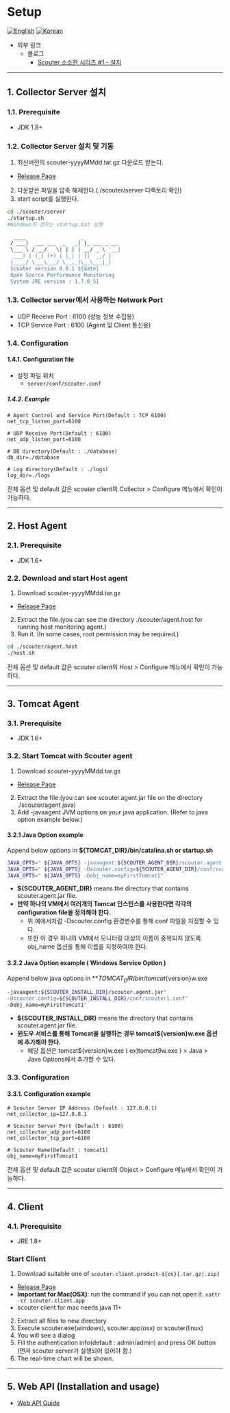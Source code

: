 # Setup
[![English](https://img.shields.io/badge/language-English-orange.svg)](Setup.md) [![Korean](https://img.shields.io/badge/language-Korean-blue.svg)](Setup_kr.md)

- 외부 링크
  - 블로그
    - [Scouter 소소한 시리즈 #1 - 설치](http://gunsdevlog.blogspot.kr/2017/07/scouter-apm-1.html)

***

## 1. Collector Server 설치

### 1.1. Prerequisite
* JDK 1.8+

### 1.2. Collector Server 설치 및 기동
1. 최신버전의 scouter-yyyyMMdd.tar.gz 다운로드 받는다.
 - [Release Page](https://github.com/scouter-project/scouter/releases)
2. 다운받은 파일을 압축 해제한다.(./scouter/server 디렉토리 확인)
3. start script를 실행한다.
```bash
cd ./scouter/server
./startup.sh
#Windows의 경우는 startup.bat 실행
```
```bash
  ____                  _
 / ___|  ___ ___  _   _| |_ ___ _ __
 \___ \ / __/   \| | | | __/ _ \ '__|
  ___) | (_| (+) | |_| | ||  __/ |
 |____/ \___\___/ \__,_|\__\___|_|
 Scouter version 0.0.1 ${date}
 Open Source Performance Monitoring
 System JRE version : 1.7.0_51
```

### 1.3. Collector server에서 사용하는 Network Port
* UDP Receive Port : 6100 (성능 정보 수집용)
* TCP Service Port : 6100 (Agent 및 Client 통신용)

### 1.4. Configuration

#### 1.4.1. Configuration file
 * 설정 파일 위치
   * `server/conf/scouter.conf`

##### 1.4.2. Example

```properties
# Agent Control and Service Port(Default : TCP 6100)
net_tcp_listen_port=6100

# UDP Receive Port(Default : 6100)
net_udp_listen_port=6100

# DB directory(Default : ./database)
db_dir=./database

# Log directory(Default : ./logs)
log_dir=./logs
```
전체 옵션 및 default 값은 scouter client의 Collector > Configure 메뉴에서 확인이 가능하다.
***

## 2. Host Agent
### 2.1. Prerequisite
* JDK 1.6+

### 2.2. Download and start Host agent
1. Download scouter-yyyyMMdd.tar.gz 
 - [Release Page](https://github.com/scouter-project/scouter/releases)
2. Extract the file.(you can see the directory ./scouter/agent.host for running host monitoring agent.)
3. Run it. (In some cases, root permission may be required.)

```bash
cd ./scouter/agent.host
./host.sh
```
전체 옵션 및 default 값은 scouter client의 Host > Configure 메뉴에서 확인이 가능하다.

***

## 3. Tomcat Agent
### 3.1. Prerequisite
* JDK 1.6+

### 3.2. Start Tomcat with Scouter agent
1. Download scouter-yyyyMMdd.tar.gz 
 - [Release Page](https://github.com/scouter-project/scouter/releases)
2. Extract the file.(you can see scouter.agent.jar file on the directory ./scouter/agent.java)
3. Add -javaagent JVM options on your java application.
  (Refer to java option example below.)

#### 3.2.1 Java Option example
Append below options in **${TOMCAT_DIR}/bin/catalina.sh or startup.sh**
```bash
JAVA_OPTS=" ${JAVA_OPTS} -javaagent:${SCOUTER_AGENT_DIR}/scouter.agent.jar"
JAVA_OPTS=" ${JAVA_OPTS} -Dscouter.config=${SCOUTER_AGENT_DIR}/conf/scouter1.conf"
JAVA_OPTS=" ${JAVA_OPTS} -Dobj_name=myFirstTomcat1"
```
* **${SCOUTER_AGENT_DIR}** means the directory that contains scouter.agent.jar file.
* **만약 하나의 VM에서 여러개의 Tomcat 인스턴스를 사용한다면 각각의 configuration file을 정의해야 한다.**
  * 위 예에서처럼 -Dscouter.config 환경변수를 통해 conf 파일을 지정할 수 있다.
  * 또한 이 경우 하나의 VM에서 모니터링 대상의 이름이 중복되지 않도록 obj_name 옵션을 통해 이름을 지정하여야 한다.
  
#### 3.2.2 Java Option example ( Windows Service Option )
Append below java options in **${TOMCAT_DIR}/bin/tomcat${version}w.exe 
```bash
-javaagent:${SCOUTER_INSTALL_DIR}/scouter.agent.jar"
-Dscouter.config=${SCOUTER_INSTALL_DIR}/conf/scouter1.conf"
-Dobj_name=myFirstTomcat1"
```
* **${SCOUTER_INSTALL_DIR}** means the directory that contains scouter.agent.jar file.
* **윈도우 서비스를 통해 Tomcat을 실행하는 경우 tomcat${version}w.exe 옵션에 추가해야 한다.**
  * 해당 옵션은 tomcat${version}w.exe ( ex)tomcat9w.exe ) > Java > Java Options에서 추가할 수 있다.
  
  
### 3.3. Configuration

#### 3.3.1. Configuration example
```
# Scouter Server IP Address (Default : 127.0.0.1)
net_collector_ip=127.0.0.1

# Scouter Server Port (Default : 6100)
net_collector_udp_port=6100
net_collector_tcp_port=6100

# Scouter Name(Default : tomcat1)
obj_name=myFirstTomcat1
```
전체 옵션 및 default 값은 scouter client의 Object > Configure 메뉴에서 확인이 가능하다.
***

## 4. Client
### 4.1. Prerequisite
* JRE 1.8+

### Start Client
1. Download suitable one of `scouter.client.product-${os}[.tar.gz|.zip]` 
 - [Release Page](https://github.com/scouter-project/scouter/releases)
 - **Important for Mac(OSX)**: run the command if you can not open it. `xattr -cr scouter.client.app`   
 - scouter client for mac needs java 11+  
2. Extract all files to new directory
3. Execute scouter.exe(windows), scouter.app(osx) or scouter(linux)
4. You will see a dialog
5. Fill the authentication info(default : admin/admin) and press OK button
  (먼저 scouter server가 실행되어 있어야 함.)
6. The real-time chart will be shown.

***

## 5. Web API (Installation and usage)

* [Web API Guide](../tech/Web-API-Guide_kr.md)
